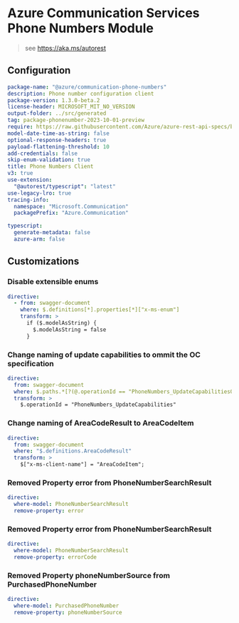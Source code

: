 # Azure Communication Services Phone Numbers Module

> see https://aka.ms/autorest

## Configuration

```yaml
package-name: "@azure/communication-phone-numbers"
description: Phone number configuration client
package-version: 1.3.0-beta.2
license-header: MICROSOFT_MIT_NO_VERSION
output-folder: ../src/generated
tag: package-phonenumber-2023-10-01-preview
require: https://raw.githubusercontent.com/Azure/azure-rest-api-specs/bd44f2d98fdc14c674b542cc64ce7df33ddfaf76/specification/communication/data-plane/PhoneNumbers/readme.md
model-date-time-as-string: false
optional-response-headers: true
payload-flattening-threshold: 10
add-credentials: false
skip-enum-validation: true
title: Phone Numbers Client
v3: true
use-extension:
  "@autorest/typescript": "latest"
use-legacy-lro: true
tracing-info:
  namespace: "Microsoft.Communication"
  packagePrefix: "Azure.Communication"

typescript:
  generate-metadata: false
  azure-arm: false
```

## Customizations

### Disable extensible enums

```yaml
directive:
  - from: swagger-document
    where: $.definitions[*].properties[*]["x-ms-enum"]
    transform: >
      if ($.modelAsString) {
        $.modelAsString = false
      }
```

### Change naming of update capabilities to ommit the OC specification

``` yaml
directive:
  from: swagger-document
  where: $.paths.*[?(@.operationId == "PhoneNumbers_UpdateCapabilitiesOC")]
  transform: >
    $.operationId = "PhoneNumbers_UpdateCapabilities"
```

### Change naming of AreaCodeResult to AreaCodeItem
``` yaml
directive:
  from: swagger-document
  where: "$.definitions.AreaCodeResult"
  transform: >
    $["x-ms-client-name"] = "AreaCodeItem";
```

### Removed Property error from PhoneNumberSearchResult
``` yaml
directive:
  where-model: PhoneNumberSearchResult
  remove-property: error
```

### Removed Property error from PhoneNumberSearchResult
``` yaml
directive:
  where-model: PhoneNumberSearchResult
  remove-property: errorCode
```

### Removed Property phoneNumberSource from PurchasedPhoneNumber
``` yaml
directive:
  where-model: PurchasedPhoneNumber
  remove-property: phoneNumberSource
```